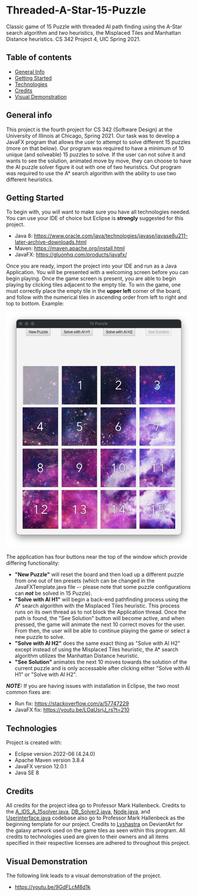# Threaded-A-Star-15-Puzzle
Classic game of 15 Puzzle with threaded AI path finding using the A-Star search algorithm and two heuristics, the Misplaced Tiles and Manhattan Distance heuristics. CS 342 Project 4, UIC Spring 2021.

## Table of contents
* [General Info](#general-info)
* [Getting Started](#getting-started)
* [Technologies](#technologies)
* [Credits](#credits)
* [Visual Demonstration](#visual-demonstration)

## General info
This project is the fourth project for CS 342 (Software Design) at the University of Illinois at Chicago, Spring 2021. Our task was to develop a JavaFX program that allows the user to attempt to solve different 15 puzzles (more on that below). Our program was required to have a minimum of 10 unique (and solveable) 15 puzzles to solve. If the user can not solve it and wants to see the solution, animated move by move, they can choose to have the AI puzzle solver figure it out with one of two heuristics. Out program was required to use the A\* search algorithm with the ability to use two different heuristics.

## Getting Started
To begin with, you will want to make sure you have all technologies needed. You can use your IDE of choice but Eclipse is **strongly** suggested for this project.
* Java 8: https://www.oracle.com/java/technologies/javase/javase8u211-later-archive-downloads.html
* Maven: https://maven.apache.org/install.html
* JavaFX: https://gluonhq.com/products/javafx/

Once you are ready, import the project into your IDE and run as a Java Application. You will be presented with a welcoming screen before you can begin playing. Once the game screen is present, you are able to begin playing by clicking tiles adjacent to the empty tile. To win the game, one must correctly place the empty tile in the **upper left** corner of the board, and follow with the numerical tiles in ascending order from left to right and top to bottom. Example:

![Winning Board](images/winning_board.jpg)


The application has four buttons near the top of the window which provide differing functionality: 
* **"New Puzzle"** will reset the board and then load up a different puzzle from one out of ten presets (which can be changed in the JavaFXTemplate.java file -- please note that some puzzle configurations can ***not*** be solved in 15 Puzzle).
* **"Solve with AI H1"** will begin a back-end pathfinding process using the A\* search algorithm with the Misplaced Tiles heuristic. This process runs on its own thread as to not block the Application thread. Once the path is found, the "See Solution" button will become active, and when pressed, the game will animate the next 10 correct moves for the user. From then, the user will be able to continue playing the game or select a new puzzle to solve.    
* **"Solve with AI H2"** does the same exact thing as "Solve with AI H2" except instead of using the Misplaced Tiles heuristic, the A\* search algorithm utilizes the Manhattan Distance heuristic. 
* **"See Solution"** animates the next 10 moves towards the solution of the current puzzle and is only accessable after clicking either "Solve with AI H1" or "Solve with AI H2". 

***NOTE:*** If you are having issues with installation in Eclipse, the two most common fixes are:
* Run fix: https://stackoverflow.com/a/57747229
* JavaFX fix: https://youtu.be/LOaUsrjJ_rs?t=210
    
## Technologies
Project is created with:
* Eclipse version 2022-06 (4.24.0)
* Apache Maven version 3.8.4
* JavaFX version 12.0.1
* Java SE 8

## Credits
All credits for the project idea go to Professor Mark Hallenbeck. Credits to the [A_IDS_A_15solver.java](src/main/java/A_IDS_A_15solver.java), [DB_Solver2.java](src/main/java/DB_Solver2.java), [Node.java](src/main/java/Node.java), and [Userinterface.java](src/main/java/Userinterface.java) codebase also go to Professor Mark Hallenbeck as the beginning template for our project. Credits to [Lyshastra](https://www.deviantart.com/lyshastra) on DeviantArt for the galaxy artwork used on the game tiles as seen within this program. All credits to technologies used are given to their owners and all items specified in their respective licenses are adhered to throughout this project.  

## Visual Demonstration
The following link leads to a visual demonstration of the project.
* https://youtu.be/9GdFLcM8d1k
